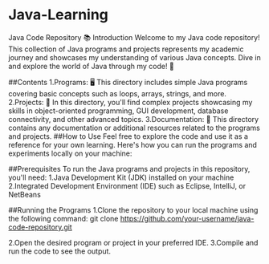 # Java-Learning
Java Code Repository 📚
Introduction
Welcome to my Java code repository! This collection of Java programs and projects represents my academic journey and showcases my understanding of various Java concepts. Dive in and explore the world of Java through my code! 🌟

##Contents
1.Programs: 🖥️ This directory includes simple Java programs covering basic concepts such as loops, arrays, strings, and more.
2.Projects: 🚀 In this directory, you'll find complex projects showcasing my skills in object-oriented programming, GUI development, database connectivity, and other advanced topics.
3.Documentation: 📄 This directory contains any documentation or additional resources related to the programs and projects.
##How to Use
Feel free to explore the code and use it as a reference for your own learning. Here's how you can run the programs and experiments locally on your machine:

##Prerequisites
To run the Java programs and projects in this repository, you'll need:
1.Java Development Kit (JDK) installed on your machine
2.Integrated Development Environment (IDE) such as Eclipse, IntelliJ, or NetBeans

##Running the Programs
1.Clone the repository to your local machine using the following command:
git clone https://github.com/your-username/java-code-repository.git

2.Open the desired program or project in your preferred IDE.
3.Compile and run the code to see the output.

